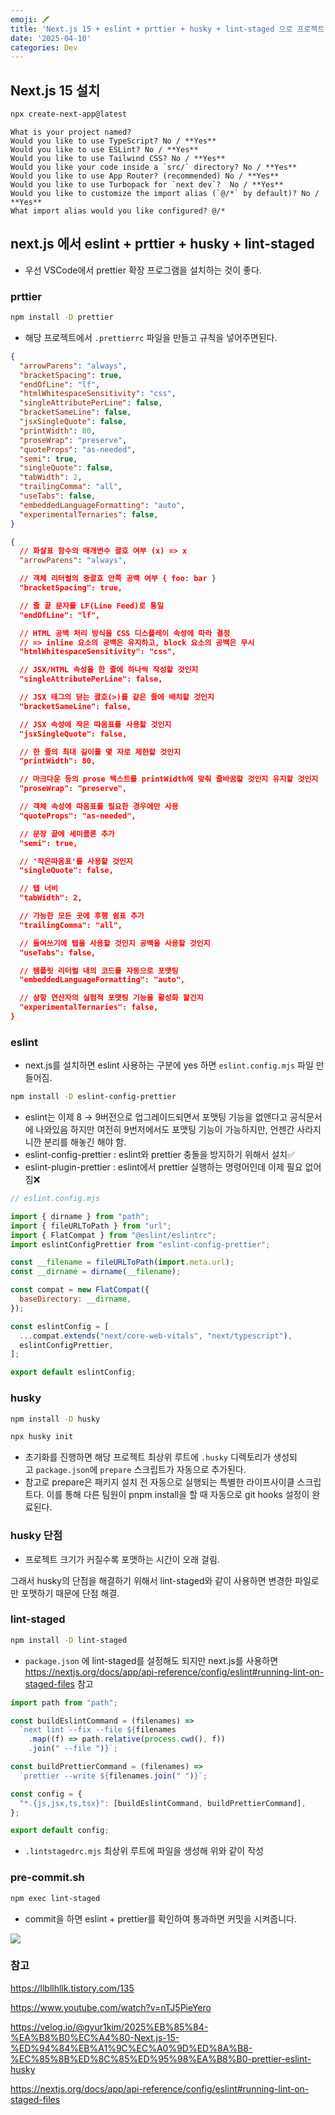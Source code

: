 ```yaml
---
emoji: 🖍️
title: 'Next.js 15 + eslint + prttier + husky + lint-staged 으로 프로젝트 세팅하기'
date: '2025-04-10'
categories: Dev
---
```


## Next.js 15 설치

```bash
npx create-next-app@latest
```

```
What is your project named?
Would you like to use TypeScript? No / **Yes**
Would you like to use ESLint? No / **Yes**
Would you like to use Tailwind CSS? No / **Yes**
Would you like your code inside a `src/` directory? No / **Yes**
Would you like to use App Router? (recommended) No / **Yes**
Would you like to use Turbopack for `next dev`?  No / **Yes**
Would you like to customize the import alias (`@/*` by default)? No / **Yes**
What import alias would you like configured? @/*
```

## next.js 에서 eslint + prttier + husky + lint-staged

- 우선 VSCode에서 prettier 확장 프로그램을 설치하는 것이 좋다.

### prttier

```bash
npm install -D prettier
```

- 해당 프로젝트에서 `.prettierrc` 파일을 만들고 규칙을 넣어주면된다.

```json
{
  "arrowParens": "always",
  "bracketSpacing": true,
  "endOfLine": "lf",
  "htmlWhitespaceSensitivity": "css",
  "singleAttributePerLine": false,
  "bracketSameLine": false,
  "jsxSingleQuote": false,
  "printWidth": 80,
  "proseWrap": "preserve",
  "quoteProps": "as-needed",
  "semi": true,
  "singleQuote": false,
  "tabWidth": 2,
  "trailingComma": "all",
  "useTabs": false,
  "embeddedLanguageFormatting": "auto",
  "experimentalTernaries": false,
}
```

```json
{
  // 화살표 함수의 매개변수 괄호 여부 (x) => x
  "arrowParens": "always",

  // 객체 리터럴의 중괄호 안쪽 공백 여부 { foo: bar }
  "bracketSpacing": true,

  // 줄 끝 문자를 LF(Line Feed)로 통일
  "endOfLine": "lf",

  // HTML 공백 처리 방식을 CSS 디스플레이 속성에 따라 결정
  // => inline 요소의 공백은 유지하고, block 요소의 공백은 무시
  "htmlWhitespaceSensitivity": "css",

  // JSX/HTML 속성을 한 줄에 하나씩 작성할 것인지
  "singleAttributePerLine": false,

  // JSX 태그의 닫는 괄호(>)를 같은 줄에 배치할 것인지
  "bracketSameLine": false,

  // JSX 속성에 작은 따옴표를 사용할 것인지
  "jsxSingleQuote": false,

  // 한 줄의 최대 길이를 몇 자로 제한할 것인지
  "printWidth": 80,

  // 마크다운 등의 prose 텍스트를 printWidth에 맞춰 줄바꿈할 것인지 유지할 것인지
  "proseWrap": "preserve",

  // 객체 속성에 따옴표를 필요한 경우에만 사용
  "quoteProps": "as-needed",

  // 문장 끝에 세미콜론 추가
  "semi": true,

  // '작은따옴표'를 사용할 것인지
  "singleQuote": false,

  // 탭 너비
  "tabWidth": 2,

  // 가능한 모든 곳에 후행 쉼표 추가
  "trailingComma": "all",

  // 들여쓰기에 탭을 사용할 것인지 공백을 사용할 것인지
  "useTabs": false,

  // 템플릿 리터럴 내의 코드를 자동으로 포맷팅
  "embeddedLanguageFormatting": "auto",

  // 삼항 연산자의 실험적 포맷팅 기능을 활성화 할건지
  "experimentalTernaries": false,
}
```

### eslint

- next.js를 설치하면 eslint 사용하는 구분에 yes 하면 `eslint.config.mjs` 파일 만들어짐.

```bash
npm install -D eslint-config-prettier
```

- eslint는 이제 8 → 9버전으로 업그레이드되면서 포맷팅 기능을 없앤다고 공식문서에 나와있음 하지만 여전히 9번저에서도 포맷팅 기능이 가능하지만, 언젠간 사라지니깐 분리를 해놓긴 해야 함.
- eslint-config-prettier : eslint와 prettier 충돌을 방지하기 위해서 설치✅
- eslint-plugin-prettier : eslint에서 prettier 실행하는 명령어인데 이제 필요 없어짐❌

```jsx
// eslint.config.mjs

import { dirname } from "path";
import { fileURLToPath } from "url";
import { FlatCompat } from "@eslint/eslintrc";
import eslintConfigPrettier from "eslint-config-prettier";

const __filename = fileURLToPath(import.meta.url);
const __dirname = dirname(__filename);

const compat = new FlatCompat({
  baseDirectory: __dirname,
});

const eslintConfig = [
  ...compat.extends("next/core-web-vitals", "next/typescript"),
  eslintConfigPrettier,
];

export default eslintConfig;

```

### husky

```bash
npm install -D husky
```

```bash
npx husky init
```

- 초기화를 진행하면 해당 프로젝트 최상위 루트에 `.husky` 디렉토리가 생성되고 `package.json`에 `prepare` 스크립트가 자동으로 추가된다.
- 참고로 prepare은 패키지 설치 전 자동으로 실행되는 특별한 라이프사이클 스크립트다. 이를 통해 다른 팀원이 pnpm install을 할 때 자동으로 git hooks 설정이 완료된다.

### husky 단점

- 프로젝트 크기가 커질수록 포맷하는 시간이 오래 걸림.

그래서 husky의 단점을 해결하기 위해서 lint-staged와 같이 사용하면 변경한 파일로만 포맷하기 때문에 단점 해결.

### lint-staged

```bash
npm install -D lint-staged
```

- `package.json` 에 lint-staged를 설정해도 되지만 next.js를 사용하면 https://nextjs.org/docs/app/api-reference/config/eslint#running-lint-on-staged-files 참고

```jsx
import path from "path";

const buildEslintCommand = (filenames) =>
  `next lint --fix --file ${filenames
    .map((f) => path.relative(process.cwd(), f))
    .join(" --file ")}`;

const buildPrettierCommand = (filenames) =>
  `prettier --write ${filenames.join(" ")}`;

const config = {
  "*.{js,jsx,ts,tsx}": [buildEslintCommand, buildPrettierCommand],
};

export default config;
```

- `.lintstagedrc.mjs` 최상위 루트에 파일을 생성해 위와 같이 작성

### pre-commit.sh

```bash
npm exec lint-staged
```

- commit을 하면 eslint + prettier를 확인하여 통과하면 커밋을 시켜줍니다.

![](01.png)

### 참고

https://llbllhllk.tistory.com/135

https://www.youtube.com/watch?v=nTJ5PieYero

https://velog.io/@gyur1kim/2025%EB%85%84-%EA%B8%B0%EC%A4%80-Next.js-15-%ED%94%84%EB%A1%9C%EC%A0%9D%ED%8A%B8-%EC%85%8B%ED%8C%85%ED%95%98%EA%B8%B0-prettier-eslint-husky

https://nextjs.org/docs/app/api-reference/config/eslint#running-lint-on-staged-files

```toc

```